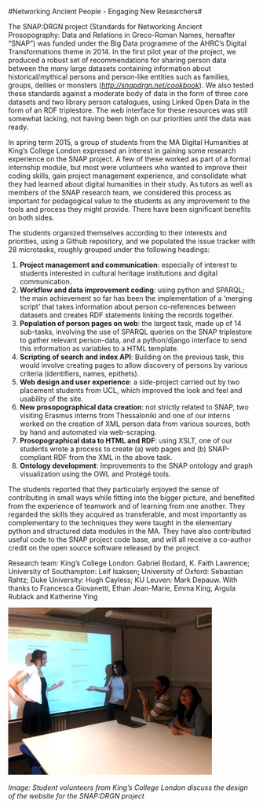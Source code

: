 #Networking Ancient People - Engaging New Researchers#

The SNAP:DRGN project (Standards for Networking Ancient Prosopography: Data and Relations in Greco-Roman Names, hereafter “SNAP”) was funded under the Big Data programme of the AHRC’s Digital Transformations theme in 2014. In the first pilot year of the project, we produced a robust set of recommendations for sharing person data between the many large datasets containing information about historical/mythical persons and person-like entities such as families, groups, deities or monsters (*http://snapdrgn.net/cookbook*). We also tested these standards against a moderate body of data in the form of three core datasets and two library person catalogues, using Linked Open Data in the form of an RDF triplestore. The web interface for these resources was still somewhat lacking, not having been high on our priorities until the data was ready.

In spring term 2015, a group of students from the MA Digital Humanities at King’s College London expressed an interest in gaining some research experience on the SNAP project. A few of these worked as part of a formal internship module, but most were volunteers who wanted to improve their coding skills, gain project management experience, and consolidate what they had learned about digital humanities in their study. As tutors as well as members of the SNAP research team, we considered this process as important for pedagogical value to the students as any improvement to the tools and process they might provide. There have been significant benefits on both sides.

The students organized themselves according to their interests and priorities, using a Github repository, and we populated the issue tracker with 28 microtasks, roughly grouped under the following headings:

1.	**Project management and communication**: especially of interest to students interested in cultural heritage institutions and digital communication.
2.	**Workflow and data improvement coding**: using python and SPARQL; the main achievement so far has been the implementation of a ‘merging script’ that takes information about person co-references between datasets and creates RDF statements linking the records together.
3.	**Population of person pages on web**: the largest task, made up of 14 sub-tasks, involving the use of SPARQL queries on the SNAP triplestore to gather relevant person-data, and a python/django interface to send this information as variables to a HTML template.
4.	**Scripting of search and index API**: Building on the previous task, this would involve creating pages to allow discovery of persons by various criteria (identifiers, names, epithets).
5.	**Web design and user experience**: a side-project carried out by two placement students from UCL, which improved the look and feel and usability of the site.
6.	**New prosopographical data creation**: not strictly related to SNAP, two visiting Erasmus interns from Thessaloniki and one of our interns worked on the creation of XML person data from various sources, both by hand and automated via web-scraping.
7.	**Prosopographical data to HTML and RDF**: using XSLT, one of our students wrote a process to create (a) web pages and (b) SNAP-compliant RDF from the XML in the above task.
8.	**Ontology development**: Improvements to the SNAP ontology and graph visualization using the OWL and Protégé tools.

The students reported that they particularly enjoyed the sense of contributing in small ways while fitting into the bigger picture, and benefited from the experience of teamwork and of learning from one another. They regarded the skills they acquired as transferable, and most importantly as complementary to the techniques they were taught in the elementary python and structured data modules in the MA. They have also contributed useful code to the SNAP project code base, and will all receive a co-author credit on the open source software released by the project.

Research team: King’s College London: Gabriel Bodard, K. Faith Lawrence; University of Southampton: Leif Isaksen; University of Oxford: Sebastian Rahtz; Duke University: Hugh Cayless; KU Leuven: Mark Depauw. With thanks to Francesca Giovanetti, Ethan Jean-Marie, Emma King, Argula Rublack and Katherine Ying

![Image: Student volunteers from King’s College London discuss the design of the website for the SNAP:DRGN project](Images/18.jpg)

_Image: Student volunteers from King’s College London discuss the design of the website for the SNAP:DRGN project_
